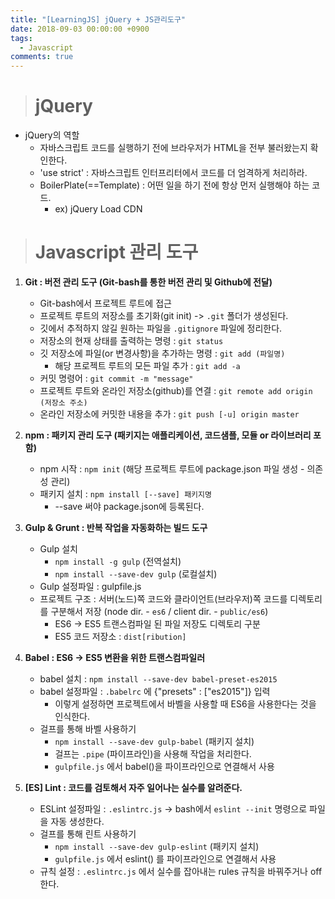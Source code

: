 ```yaml
---
title: "[LearningJS] jQuery + JS관리도구"
date: 2018-09-03 00:00:00 +0900
tags:
  - Javascript
comments: true
---
```


> # jQuery

- jQuery의 역할
  - 자바스크립트 코드를 실행하기 전에 브라우저가 HTML을 전부 불러왔는지 확인한다.
  - 'use strict' : 자바스크립트 인터프리터에서 코드를 더 엄격하게 처리하라.
  - BoilerPlate(==Template) : 어떤 일을 하기 전에 항상 먼저 실행해야 하는 코드.
    - ex) jQuery Load CDN


> # Javascript 관리 도구

1. **Git : 버전 관리 도구 (Git-bash를 통한 버전 관리 및 Github에 전달)**
   - Git-bash에서 프로젝트 루트에 접근
   - 프로젝트 루트의 저장소를 초기화(git init) -> `.git` 폴더가 생성된다.
   - 깃에서 추적하지 않길 원하는 파일을 `.gitignore` 파일에 정리한다.
   - 저장소의 현재 상태를 출력하는 명령 : `git status`
   - 깃 저장소에 파일(or 변경사항)을 추가하는 명령 : `git add (파일명)`
     - 해당 프로젝트 루트의 모든 파일 추가 : `git add -a`
   - 커밋 명령어 : `git commit -m "message"`
   - 프로젝트 루트와 온라인 저장소(github)를 연결 : `git remote add origin (저장소 주소)`
   - 온라인 저장소에 커밋한 내용을 추가 : `git push [-u] origin master`

2. **npm : 패키지 관리 도구 (패키지는 애플리케이션, 코드샘플, 모듈 or 라이브러리 포함)**
   - npm 시작 : `npm init` (해당 프로젝트 루트에 package.json 파일 생성 - 의존성 관리)
   - 패키지 설치 : `npm install [--save] 패키지명`
     - --save 써야 package.json에 등록된다.

3. **Gulp & Grunt : 반복 작업을 자동화하는 빌드 도구**

   - Gulp 설치
     - `npm install -g gulp` (전역설치)
     - `npm install --save-dev gulp` (로컬설치)
   - Gulp 설정파일 : gulpfile.js
   - 프로젝트 구조 : 서버(노드)쪽 코드와 클라이언트(브라우저)쪽 코드를 디렉토리를 구분해서 저장 (node dir. - `es6` / client dir. - `public/es6`)
     - ES6 -> ES5 트랜스컴파일 된 파일 저장도 디렉토리 구분
     - ES5 코드 저장소 : `dist[ribution]`

4. **Babel : ES6 -> ES5 변환을 위한 트랜스컴파일러**

   - babel 설치 : `npm install --save-dev babel-preset-es2015`
   - babel 설정파일 : `.babelrc` 에 {"presets" : ["es2015"]} 입력
     - 이렇게 설정하면 프로젝트에서 바벨을 사용할 때 ES6을 사용한다는 것을 인식한다.
   - 걸프를 통해 바벨 사용하기
     - `npm install --save-dev gulp-babel` (패키지 설치)
     - 걸프는 `.pipe` (파이프라인)을 사용해 작업을 처리한다.
     - `gulpfile.js` 에서 babel()을 파이프라인으로 연결해서 사용

5. **[ES] Lint : 코드를 검토해서 자주 일어나는 실수를 알려준다.**

   - ESLint 설정파일 : `.eslintrc.js` -> bash에서 `eslint --init` 명령으로 파일을 자동 생성한다.
   - 걸프를 통해 린트 사용하기
     - `npm install --save-dev gulp-eslint` (패키지 설치)
     - `gulpfile.js` 에서 eslint() 를 파이프라인으로 연결해서 사용
   - 규칙 설정 : `.eslintrc.js` 에서 실수를 잡아내는 rules 규칙을 바꿔주거나 off 한다.